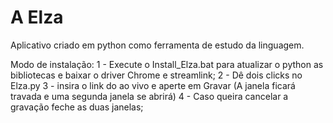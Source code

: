 # A Elza
Aplicativo criado em python como ferramenta de estudo da linguagem.

Modo de instalação:
1 - Execute o Install_Elza.bat para atualizar o python as bibliotecas e baixar o driver Chrome e streamlink;
2 - Dê dois clicks no Elza.py
3 - insira o link do ao vivo e aperte em Gravar (A janela ficará travada e uma segunda janela se abrirá)
4 - Caso queira cancelar a gravação feche as duas janelas;
